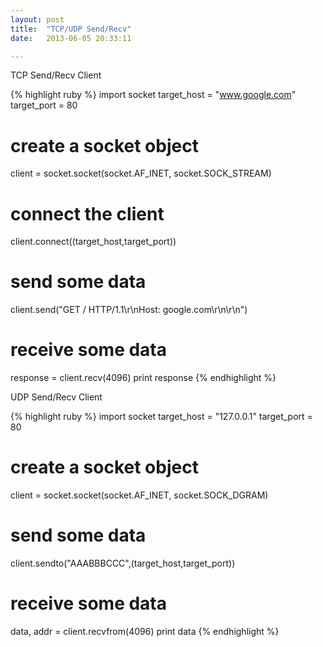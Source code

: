 ```yaml
---
layout: post
title:  "TCP/UDP Send/Recv"
date:   2013-06-05 20:33:11

---
```

                                                                                                                                           
TCP Send/Recv Client

{% highlight ruby %}
import socket
             target_host = "www.google.com"
             target_port = 80
# create a socket object
client = socket.socket(socket.AF_INET, socket.SOCK_STREAM)
# connect the client
client.connect((target_host,target_port))
# send some data
client.send("GET / HTTP/1.1\r\nHost: google.com\r\n\r\n")
# receive some data 
response = client.recv(4096)
print response
{% endhighlight %}



UDP Send/Recv Client

{% highlight ruby %}
import socket
             target_host = "127.0.0.1"
             target_port = 80
# create a socket object
client = socket.socket(socket.AF_INET, socket.SOCK_DGRAM)
# send some data
client.sendto("AAABBBCCC",(target_host,target_port))
# receive some data
data, addr = client.recvfrom(4096)
print data
{% endhighlight %}

